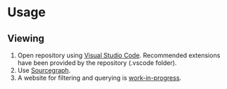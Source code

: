 # Usage

## Viewing

1. Open repository using [Visual Studio Code](https://code.visualstudio.com/). Recommended extensions have been provided by the repository (.vscode folder).
2. Use [Sourcegraph](https://sourcegraph.com/github.com/manastalukdar/learning-computer-science/).
3. A website for filtering and querying is [work-in-progress](https://github.com/manastalukdar/learning-computer-science/projects/1).
